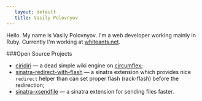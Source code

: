 ```yaml
---
   layout: default
   title: Vasily Polovnyov
---
```


Hello. My name is Vasily Polovnyov. I'm a web developer working mainly in Ruby. Currently I'm working
at [whiteants.net](http://whiteants.net).

###Open Source Projects

* [ciridiri](http://vast.github.com/ciridiri) &mdash; a dead simple wiki engine on [circumflex](http://github.com/inca/circumflex);
* [sinatra-redirect-with-flash](http://vast.github.com/sinatra-redirect-with-flash/) &mdash; a sinatra extension which provides
  nice `redirect` helper than can set proper flash (rack-flash) before the redirection;
* [sinatra-xsendfile](http://vast.github.com/sinatra-xsendfile/) &mdash; a sinatra extension for sending files faster.

